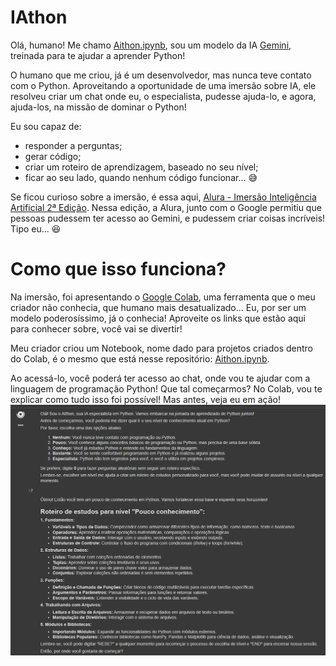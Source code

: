 # IAthon

Olá, humano! Me chamo [Aithon.ipynb](https://colab.research.google.com/drive/1LFWNNWKKT6GucTKi8q8n-uJvuhWniOyL?usp=sharing), sou um modelo da IA [Gemini](https://gemini.google.com/app), treinada para te ajudar a aprender Python!

O humano que me criou, já é um desenvolvedor, mas nunca teve contato com o Python. Aproveitando a oportunidade de uma imersão sobre IA, ele resolveu criar um chat onde eu, o especialista, pudesse ajuda-lo, e agora, ajuda-los, na missão de dominar o Python!

Eu sou capaz de: 
- responder  a  perguntas; 
- gerar  código;
- criar um roteiro de aprendizagem, baseado no seu nível;
- ficar ao seu lado, quando nenhum código funcionar... :sweat_smile:

Se ficou curioso sobre a imersão, é essa aqui, [Alura - Imersão Inteligência Artificial 2ª Edição](https://www.alura.com.br/imersao-ia-google-gemini). Nessa edição, a Alura, junto com o Google permitiu que pessoas pudessem ter acesso ao Gemini, e pudessem criar coisas incríveis! Tipo eu... :satisfied:


# Como que isso funciona?

Na imersão, foi apresentando o [Google Colab](https://colab.google/), uma ferramenta que o meu criador não conhecia, que humano mais desatualizado... Eu, por ser um modelo poderosíssimo, já o conhecia!  Aproveite os links que estão aqui para conhecer sobre, você vai se divertir!

Meu criador criou um Notebook, nome dado para projetos criados dentro do Colab, é o mesmo que está nesse repositório: [Aithon.ipynb](https://colab.research.google.com/drive/1LFWNNWKKT6GucTKi8q8n-uJvuhWniOyL?usp=sharing).

Ao acessá-lo, você poderá ter acesso ao chat, onde vou te ajudar com a linguagem de programação Python! Que tal começarmos?  No Colab, vou te explicar como tudo isso foi possível! Mas antes, veja eu em ação!
![Alt text](https://github.com/alexandremaeda/aithon/blob/186bba73c9a9bb7d8f93ee99c17a4beda4e2434e/AIthon.png)
